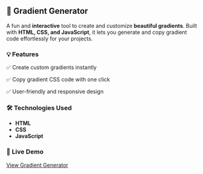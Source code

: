 ## 🌈 **Gradient Generator** 

A fun and **interactive** tool to create and customize **beautiful gradients**. Built with **HTML, CSS, and JavaScript**, it lets you generate and copy gradient code effortlessly for your projects.

### 💡 Features

✅ Create custom gradients instantly

✅ Copy gradient CSS code with one click

✅ User-friendly and responsive design

### 🛠️ Technologies Used

- **HTML**
- **CSS**
- **JavaScript**


### 🔗 Live Demo  
[View Gradient Generator](https://vidhii015.github.io/Gradient-Generator/)
